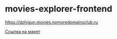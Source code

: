 # movies-explorer-frontend

https://dzhigun.movies.nomoredomainsclub.ru

[Ссылка на макет](https://disk.yandex.ru/d/OvBGKV0i0by1Wg) 